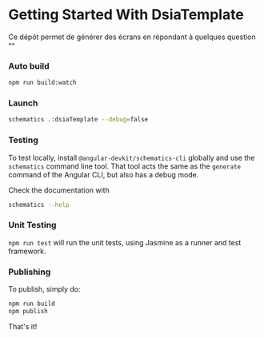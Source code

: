 # Getting Started With DsiaTemplate

Ce dépôt permet de générer des écrans en répondant à quelques question ^^

### Auto build

```bash
npm run build:watch
```

### Launch

```bash
schematics .:dsiaTemplate --debug=false
```

### Testing

To test locally, install `@angular-devkit/schematics-cli` globally and use the `schematics` command line tool. That tool
acts the same as the `generate` command of the Angular CLI, but also has a debug mode.

Check the documentation with

```bash
schematics --help
```

### Unit Testing

`npm run test` will run the unit tests, using Jasmine as a runner and test framework.

### Publishing

To publish, simply do:

```bash
npm run build
npm publish
```

That's it!
